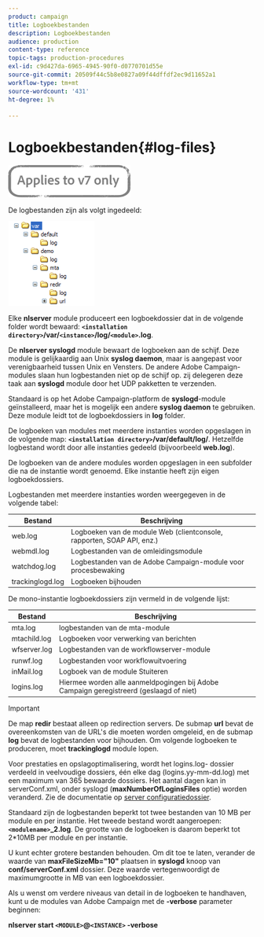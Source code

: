 ```yaml
---
product: campaign
title: Logboekbestanden
description: Logboekbestanden
audience: production
content-type: reference
topic-tags: production-procedures
exl-id: c9d427da-6965-4945-90f0-d0770701d55e
source-git-commit: 20509f44c5b8e0827a09f44dffdf2ec9d11652a1
workflow-type: tm+mt
source-wordcount: '431'
ht-degree: 1%

---
```


# Logboekbestanden{#log-files}

![](../../assets/v7-only.svg)

De logbestanden zijn als volgt ingedeeld:

![](assets/d_ncs_directory.png)

Elke **nlserver** module produceert een logboekdossier dat in de volgende folder wordt bewaard: **`<installation directory>`/var/`<instance>`/log/`<module>`.log**.

De **nlserver syslogd** module bewaart de logboeken aan de schijf. Deze module is gelijkaardig aan Unix **syslog daemon**, maar is aangepast voor verenigbaarheid tussen Unix en Vensters. De andere Adobe Campaign-modules slaan hun logbestanden niet op de schijf op. zij delegeren deze taak aan **syslogd** module door het UDP pakketten te verzenden.

Standaard is op het Adobe Campaign-platform de **syslogd**-module geïnstalleerd, maar het is mogelijk een andere **syslog daemon** te gebruiken. Deze module leidt tot de logboekdossiers in **log** folder.

De logboeken van modules met meerdere instanties worden opgeslagen in de volgende map: **`<installation directory>`/var/default/log/**. Hetzelfde logbestand wordt door alle instanties gedeeld (bijvoorbeeld **web.log**).

De logboeken van de andere modules worden opgeslagen in een subfolder die na de instantie wordt genoemd. Elke instantie heeft zijn eigen logboekdossiers.

Logbestanden met meerdere instanties worden weergegeven in de volgende tabel:

| Bestand | Beschrijving |
|---|---|
| web.log | Logboeken van de module Web (clientconsole, rapporten, SOAP API, enz.) |
| webmdl.log | Logbestanden van de omleidingsmodule |
| watchdog.log | Logbestanden van de Adobe Campaign-module voor procesbewaking |
| trackinglogd.log | Logboeken bijhouden |

De mono-instantie logboekdossiers zijn vermeld in de volgende lijst:

| Bestand | Beschrijving |
|---|---|
| mta.log | logbestanden van de mta-module |
| mtachild.log | Logboeken voor verwerking van berichten |
| wfserver.log | Logbestanden van de workflowserver-module |
| runwf.log | Logbestanden voor workflowuitvoering |
| inMail.log | Logboek van de module Stuiteren |
| logins.log | Hiermee worden alle aanmeldpogingen bij Adobe Campaign geregistreerd (geslaagd of niet) |

>[!IMPORTANT]
>
>De map **redir** bestaat alleen op redirection servers. De submap **url** bevat de overeenkomsten van de URL&#39;s die moeten worden omgeleid, en de submap **log** bevat de logbestanden voor bijhouden. Om volgende logboeken te produceren, moet **trackinglogd** module lopen.

Voor prestaties en opslagoptimalisering, wordt het logins.log- dossier verdeeld in veelvoudige dossiers, één elke dag (logins.yy-mm-dd.log) met een maximum van 365 bewaarde dossiers. Het aantal dagen kan in serverConf.xml, onder syslogd (**maxNumberOfLoginsFiles** optie) worden veranderd. Zie de documentatie op [server configuratiedossier](../../installation/using/the-server-configuration-file.md#syslogd).

Standaard zijn de logbestanden beperkt tot twee bestanden van 10 MB per module en per instantie. Het tweede bestand wordt aangeroepen: **`<modulename>`_2.log**. De grootte van de logboeken is daarom beperkt tot 2*10MB per module en per instantie.

U kunt echter grotere bestanden behouden. Om dit toe te laten, verander de waarde van **maxFileSizeMb=&quot;10&quot;** plaatsen in **syslogd** knoop van **conf/serverConf.xml** dossier. Deze waarde vertegenwoordigt de maximumgrootte in MB van een logboekdossier.

Als u wenst om verdere niveaus van detail in de logboeken te handhaven, kunt u de modules van Adobe Campaign met de **-verbose** parameter beginnen:

**nlserver start  `<MODULE>`@`<INSTANCE>` -verbose**
